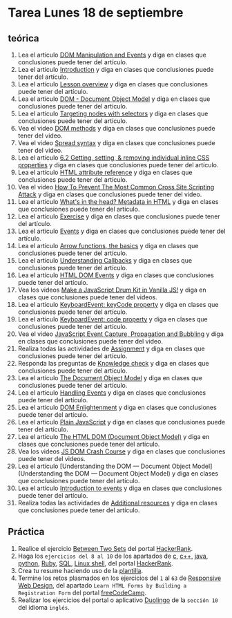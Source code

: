 # Tarea Lunes 18 de septiembre

## teórica

1. Lea el artículo [DOM Manipulation and Events](https://www.theodinproject.com/lessons/foundations-dom-manipulation-and-events) y diga en clases que conclusiones puede tener del artículo.
2. Lea el artículo [Introduction](https://www.theodinproject.com/lessons/foundations-dom-manipulation-and-events#introduction) y diga en clases que conclusiones puede tener del artículo.
3. Lea el artículo [Lesson overview](https://www.theodinproject.com/lessons/foundations-dom-manipulation-and-events#lesson-overview) y diga en clases que conclusiones puede tener del artículo.
4. Lea el artículo [DOM - Document Object Model](https://www.theodinproject.com/lessons/foundations-dom-manipulation-and-events#dom-document-object-model) y diga en clases que conclusiones puede tener del artículo.
5. Lea el artículo [Targeting nodes with selectors](https://www.theodinproject.com/lessons/foundations-dom-manipulation-and-events#targeting-nodes-with-selectors) y diga en clases que conclusiones puede tener del artículo.
6. Vea el video [DOM methods](https://www.theodinproject.com/lessons/foundations-dom-manipulation-and-events#dom-methods) y diga en clases que conclusiones puede tener del video.
7. Vea el video [Spread syntax](https://developer.mozilla.org/en-US/docs/Web/JavaScript/Reference/Operators/Spread_syntax) y diga en clases que conclusiones puede tener del video.
8. Lea el artículo [6.2 Getting, setting, & removing individual inline CSS properties](https://domenlightenment.com/#6.2) y diga en clases que conclusiones puede tener del artículo.
9. Lea el artículo [HTML attribute reference](https://developer.mozilla.org/en-US/docs/Web/HTML/Attributes) y diga en clases que conclusiones puede tener del artículo.
10. Vea el video [How To Prevent The Most Common Cross Site Scripting Attack](https://www.youtube.com/watch?v=ns1LX6mEvyM&ab_channel=WebDevSimplified) y diga en clases que conclusiones puede tener del video.
11. Lea el artículo [What's in the head? Metadata in HTML](https://developer.mozilla.org/en-US/docs/Learn/HTML/Introduction_to_HTML/The_head_metadata_in_HTML#applying_css_and_javascript_to_html) y diga en clases que conclusiones puede tener del artículo.
12. Lea el artículo [Exercise](https://www.theodinproject.com/lessons/foundations-dom-manipulation-and-events#exercise) y diga en clases que conclusiones puede tener del artículo.
13. Lea el artículo [Events](https://www.theodinproject.com/lessons/foundations-dom-manipulation-and-events#events) y diga en clases que conclusiones puede tener del artículo.
14. Lea el artículo [Arrow functions, the basics](https://javascript.info/arrow-functions-basics) y diga en clases que conclusiones puede tener del artículo.
15. Lea el artículo [Understanding Callbacks](https://dev.to/i3uckwheat/understanding-callbacks-2o9e) y diga en clases que conclusiones puede tener del artículo.
16. Lea el artículo [HTML DOM Events](https://www.w3schools.com/jsref/dom_obj_event.asp) y diga en clases que conclusiones puede tener del artículo.
17. Vea los videos [Make a JavaScript Drum Kit in Vanilla JS!](https://www.youtube.com/watch?v=VuN8qwZoego&list=PLu8EoSxDXHP6CGK4YVJhL_VWetA865GOH&ab_channel=WesBos) y diga en clases que conclusiones puede tener del videos.
18. Lea el artículo [KeyboardEvent: keyCode property](https://developer.mozilla.org/en-US/docs/Web/API/KeyboardEvent/keyCode) y diga en clases que conclusiones puede tener del artículo.
19. Lea el artículo [KeyboardEvent: code property](https://developer.mozilla.org/en-US/docs/Web/API/KeyboardEvent/code) y diga en clases que conclusiones puede tener del artículo.
20. Vea el video [JavaScript Event Capture, Propagation and Bubbling](https://www.youtube.com/watch?v=F1anRyL37lE&ab_channel=WesBos) y diga en clases que conclusiones puede tener del video.
21. Realiza todas las actividades de [Assignment](https://www.theodinproject.com/lessons/foundations-dom-manipulation-and-events#assignment) y diga en clases que conclusiones puede tener del artículo.
22. Responda las preguntas de [Knowledge check](https://www.theodinproject.com/lessons/foundations-dom-manipulation-and-events#knowledge-check) y diga en clases que conclusiones puede tener del artículo.
23. Lea el artículo [The Document Object Model](https://eloquentjavascript.net/14_dom.html) y diga en clases que conclusiones puede tener del artículo.
24. Lea el artículo [Handling Events](https://eloquentjavascript.net/15_event.html) y diga en clases que conclusiones puede tener del artículo.
25. Lea el artículo [DOM Enlightenment](https://domenlightenment.com/) y diga en clases que conclusiones puede tener del artículo.
26. Lea el artículo [Plain JavaScript](https://plainjs.com/javascript/) y diga en clases que conclusiones puede tener del artículo.
27. Lea el artículo [The HTML DOM (Document Object Model)](https://www.w3schools.com/js/js_htmldom.asp) y diga en clases que conclusiones puede tener del artículo.
28. Vea los videos [JS DOM Crash Course](https://www.youtube.com/watch?v=0ik6X4DJKCc&list=PLillGF-RfqbYE6Ik_EuXA2iZFcE082B3s) y diga en clases que conclusiones puede tener del videos.
29. Lea el artículo [Understanding the DOM — Document Object Model](Understanding the DOM — Document Object Model) y diga en clases que conclusiones puede tener del artículo. 
30. Lea el artículo [Introduction to events](https://developer.mozilla.org/en-US/docs/Learn/JavaScript/Building_blocks/Events) y diga en clases que conclusiones puede tener del artículo.
31. Realiza todas las actividades de [Additional resources](https://www.theodinproject.com/lessons/foundations-dom-manipulation-and-events#additional-resources) y diga en clases que conclusiones puede tener del artículo.

## Práctica

1. Realice el ejercicio [Between Two Sets](https://www.hackerrank.com/challenges/between-two-sets/problem?isFullScreen=false) del portal [HackerRank](https://www.hackerrank.com/dashboard).
2. Haga los `ejercicios del 8 al 10` de los apartados de [c](https://www.hackerrank.com/domains/c), [c++](https://www.hackerrank.com/domains/cpp), [java](https://www.hackerrank.com/domains/java), [python](https://www.hackerrank.com/domains/python), [Ruby](https://www.hackerrank.com/domains/ruby), [SQL](https://www.hackerrank.com/domains/sql), [Linux shell](https://www.hackerrank.com/domains/shell), del portal [HackerRank](https://www.hackerrank.com/dashboard).
3. Crea tu resume haciendo uso de la [plantilla](https://docs.google.com/document/d/1jfUa4HGBDjt2peJPQ0Wg1YhdGkCoSysS6QMT4u8bCic/edit?usp=sharing).
4. Termine los retos plasmados en los ejercicios del `1` al `63` de [Responsive Web Design](https://www.freecodecamp.org/learn/2022/responsive-web-design/), del apartado `Learn HTML Forms by Building a Registration Form` del portal [freeCodeCamp](https://www.freecodecamp.org/learn/).
5. Realizar los ejercicios del portal o aplicativo [Duolingo](https://www.duolingo.com/learn) de la `sección 10` del idioma `inglés`.
